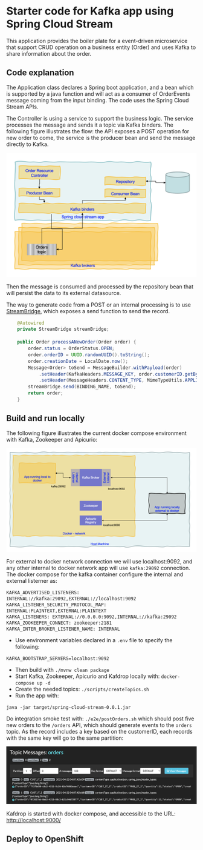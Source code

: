# Starter code for Kafka app using Spring Cloud Stream

This application provides the boiler plate for a event-driven microservice that support CRUD operation on a business entity (Order) and uses Kafka to share information about the order.


## Code explanation

The Application class declares a Spring boot application, and a bean which is supported by a java function and will act as a consumer of OrderEvents message coming from the input binding. The code uses the Spring Cloud Stream APIs. 

The Controller is using a service to support the business logic. The service processes the message and sends it a topic via Kafka binders. The following figure illustrates the flow: the API exposes a POST operation for new order to come, the service is the producer bean and send the message directly to Kafka. 

![](./docs/spring-orderms-app.png)

Then the message is consumed and processed by the repository bean that will persist the data to its external datasource.



The way to generate code from a POST or an internal processing is to use [StreamBridge](https://github.com/spring-cloud/spring-cloud-stream/blob/master/spring-cloud-stream/src/main/java/org/springframework/cloud/stream/function/StreamBridge.java), which exposes a send function to send the record.

```java
    @Autowired
	private StreamBridge streamBridge;

    public Order processANewOrder(Order order) {
        order.status = OrderStatus.OPEN;
        order.orderID = UUID.randomUUID().toString();
        order.creationDate = LocalDate.now();
        Message<Order> toSend = MessageBuilder.withPayload(order)
            .setHeader(KafkaHeaders.MESSAGE_KEY, order.customerID.getBytes())
            .setHeader(MessageHeaders.CONTENT_TYPE, MimeTypeUtils.APPLICATION_JSON).build();
        streamBridge.send(BINDING_NAME, toSend);
        return order;
    }
```

## Build and run locally

The following figure illustrates the current docker compose environment with Kafka, Zookeeper and Apicurio:

![](./docs/docker-kafka.png)

For external to docker network connection we will use localhost:9092, and any other internal to docker network app will use `kafka:29092` connection. The docker compose for the kafka container configure the internal and external listerner as:

```
KAFKA_ADVERTISED_LISTENERS: INTERNAL://kafka:29092,EXTERNAL://localhost:9092
KAFKA_LISTENER_SECURITY_PROTOCOL_MAP: INTERNAL:PLAINTEXT,EXTERNAL:PLAINTEXT
KAFKA_LISTENERS: EXTERNAL://0.0.0.0:9092,INTERNAL://kafka:29092
KAFKA_ZOOKEEPER_CONNECT: zookeeper:2181
KAFKA_INTER_BROKER_LISTENER_NAME: INTERNAL
```

* Use environment variables declared in a `.env` file to specify the following:

```properties
KAFKA_BOOTSTRAP_SERVERS=localhost:9092
```

* Then build with `./mvnw clean package`
* Start Kafka, Zookeeper, Apicurio and Kafdrop locally with: `docker-compose up -d`
* Create the needed topics: `./scripts/createTopics.sh`
* Run the app with:

```shell
java -jar target/spring-cloud-stream-0.0.1.jar
```

Do integration smoke test with: `./e2e/postOrders.sh` which should post five new orders to the `/orders` API, which should generate events to the `orders` topic. As the record includes a key based on the customerID, each records with the same key will go to the same partition:

![](./docs/orders-topic.png)

Kafdrop is started with docker compose, and accessible to the URL: [http://localhost:9000/](http://localhost:9000/)
## Deploy to OpenShift

